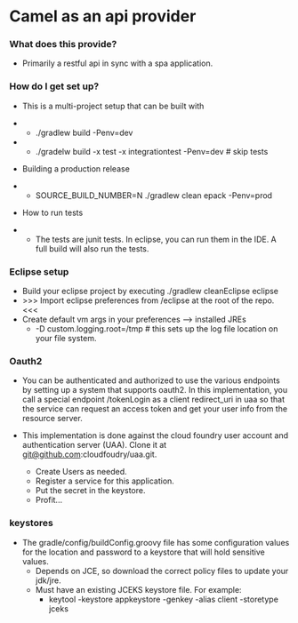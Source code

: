 # Camel as an api provider #


### What does this provide? ###

* Primarily a restful api in sync with a spa application.

### How do I get set up? ###
* This is a multi-project setup that can be built with
* * ./gradlew build -Penv=dev
* * ./gradelw build -x test -x integrationtest -Penv=dev # skip tests

* Building a production release
* * SOURCE_BUILD_NUMBER=N ./gradlew clean epack -Penv=prod


* How to run tests
* * The tests are junit tests.  In eclipse, you can run them in the IDE.  A full build will also run the tests.

### Eclipse setup ###

* Build your eclipse project by executing ./gradlew cleanEclipse eclipse
* \>\>\> Import eclipse preferences from /eclipse at the root of the repo. <<<
* Create default vm args in your preferences --> installed JREs
	* -D custom.logging.root=/tmp # this sets up the log file location on your file system.

### Oauth2 ###
* You can be authenticated and authorized to use the various endpoints by setting up a system that supports oauth2.  In this implementation, you call a special endpoint /tokenLogin as a client redirect_uri in uaa so that the service can request an access token and get your user info from the resource server.

* This implementation is done against the cloud foundry user account and authentication server (UAA).  Clone it at git@github.com:cloudfoudry/uaa.git. 
	* Create Users as needed.
	* Register a service for this application.
	* Put the secret in the keystore.
	* Profit...

### keystores ###
* The gradle/config/buildConfig.groovy file has some configuration values for the location and password to a keystore that will hold sensitive values.
	* Depends on JCE, so download the correct policy files to update your jdk/jre.
	* Must have an existing JCEKS keystore file. For example:
		* keytool -keystore appkeystore -genkey -alias client -storetype jceks
